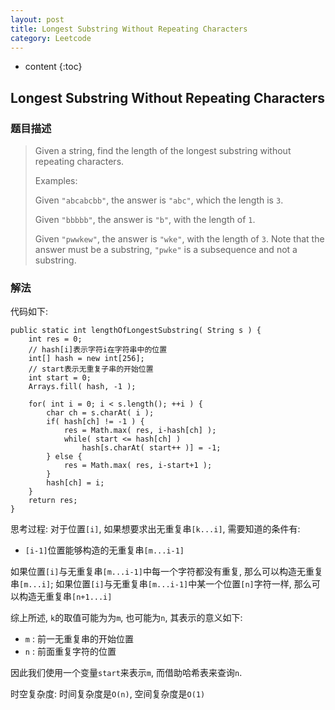 ```yaml
---
layout: post
title: Longest Substring Without Repeating Characters
category: Leetcode
---
```


* content
{:toc}

## Longest Substring Without Repeating Characters

### 题目描述

> Given a string, find the length of the longest substring without repeating characters.
>
> Examples:
>
> Given `"abcabcbb"`, the answer is `"abc"`, which the length is `3`.
>
> Given `"bbbbb"`, the answer is `"b"`, with the length of `1`.
>
> Given `"pwwkew"`, the answer is `"wke"`, with the length of `3`. Note that the answer must be a substring, `"pwke"` is a subsequence and not a substring.

### 解法

代码如下:

    public static int lengthOfLongestSubstring( String s ) {
        int res = 0;
        // hash[i]表示字符i在字符串中的位置
        int[] hash = new int[256];
        // start表示无重复子串的开始位置
        int start = 0;
        Arrays.fill( hash, -1 );

        for( int i = 0; i < s.length(); ++i ) {
            char ch = s.charAt( i );
            if( hash[ch] != -1 ) {
                res = Math.max( res, i-hash[ch] );
                while( start <= hash[ch] )
                    hash[s.charAt( start++ )] = -1; 
            } else {
                res = Math.max( res, i-start+1 );
            }
            hash[ch] = i;
        }
        return res;
    }

思考过程: 对于位置`[i]`, 如果想要求出无重复串`[k...i]`, 需要知道的条件有:

* `[i-1]`位置能够构造的无重复串`[m...i-1]`

如果位置`[i]`与无重复串`[m...i-1]`中每一个字符都没有重复, 那么可以构造无重复串`[m...i]`; 如果位置`[i]`与无重复串`[m...i-1]`中某一个位置`[n]`字符一样, 那么可以构造无重复串`[n+1...i]`

综上所述, `k`的取值可能为为`m`, 也可能为`n`, 其表示的意义如下:

* `m` : 前一无重复串的开始位置
* `n` : 前面重复字符的位置

因此我们使用一个变量`start`来表示`m`, 而借助哈希表来查询`n`.

时空复杂度: 时间复杂度是`O(n)`, 空间复杂度是`O(1)`